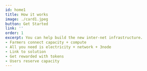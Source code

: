 ```yaml
---
id: home1
title: How it works
image: ./card1.jpeg
button: Get Started
link: ''
order: 1
excerpt: You can help build the new inter-net infrastructure.
- Farmers connect capacity + compute
- All you need is electricity + network + 3node
- Link to solution
- Get rewarded with tokens
- Users reserve capacity
---
```


